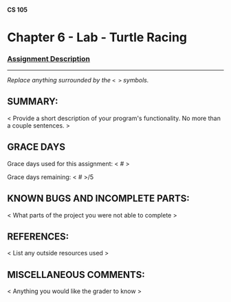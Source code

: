 #### CS 105
# Chapter 6 - Lab - Turtle Racing

### [Assignment Description](https://docs.google.com/document/d/1IFYFk46rJa10M4fLJfgmtq-vvmvge_-Nt1QCbsp-_dI/edit?usp=sharing)

***

_Replace anything surrounded by the `< >` symbols._

## SUMMARY:
 < Provide a short description of your program's functionality. No more than a couple sentences. >

## GRACE DAYS
Grace days used for this assignment: < # >

Grace days remaining: < # >/5

## KNOWN BUGS AND INCOMPLETE PARTS:
 < What parts of the project you were not able to complete >

## REFERENCES:
 < List any outside resources used >

## MISCELLANEOUS COMMENTS:
 < Anything you would like the grader to know >
